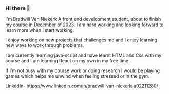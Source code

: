 ### Hi there 👋


I'm Bradwill Van Niekerk A front end development student, about to finish my course in December of 2023. I am hard working and looking forward to learn more when I start working.

I enjoy working on new projects that challenges me and I enjoy learning new ways to work through problems.

I am currently learning java-script and have learnt HTML and Css with my course and I am learning React on my own in my free time.

If I'm not busy with my course work or doing research I would be playing games which helps me unwind when feeling stressed or in the gym.

LinkedIn- https://www.linkedin.com/in/bradwill-van-niekerk-a02211280/

<!--
**Bradwill-Van-Niekerk/Bradwill-Van-Niekerk** is a ✨ _special_ ✨ repository because its `README.md` (this file) appears on your GitHub profile.

Here are some ideas to get you started:

- 🔭 I’m currently working on ...
- 🌱 I’m currently learning ...
- 👯 I’m looking to collaborate on ...
- 🤔 I’m looking for help with ...
- 💬 Ask me about ...
- 📫 How to reach me: ...
- 😄 Pronouns: ...
- ⚡ Fun fact: ...
-->
